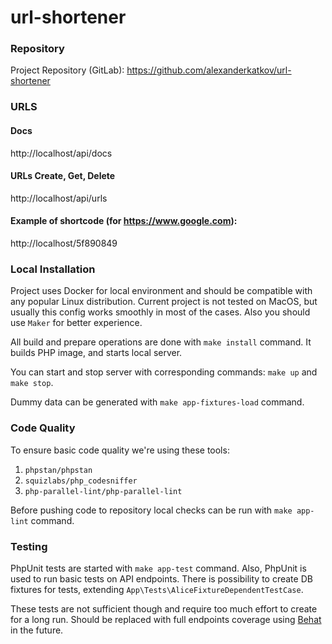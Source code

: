 # url-shortener

### Repository
Project Repository (GitLab): https://github.com/alexanderkatkov/url-shortener

### URLS
#### Docs
http://localhost/api/docs
#### URLs Create, Get, Delete
http://localhost/api/urls
#### Example of shortcode (for https://www.google.com):
http://localhost/5f890849

### Local Installation
Project uses Docker for local environment and should be compatible with
any popular Linux distribution.
Current project is not tested on MacOS, but usually this config works smoothly in most of the cases.
Also you should use `Maker` for better experience.

All build and prepare operations are done with `make install` command.
It builds PHP image, and starts local server.

You can start and stop server with corresponding commands:
`make up` and `make stop`.

Dummy data can be generated with `make app-fixtures-load` command.

### Code Quality
To ensure basic code quality we're using these tools:
1. `phpstan/phpstan`
2. `squizlabs/php_codesniffer`
3. `php-parallel-lint/php-parallel-lint`

Before pushing code to repository local checks can be run with
`make app-lint` command.

### Testing
PhpUnit tests are started with `make app-test` command.
Also, PhpUnit is used to run basic tests on API endpoints.
There is possibility to create DB fixtures for tests, extending `App\Tests\AliceFixtureDependentTestCase`.

These tests are not sufficient though and require too much effort to create for a long run.
Should be replaced with full endpoints coverage using [Behat](https://docs.behat.org/en/latest/) in the future.
